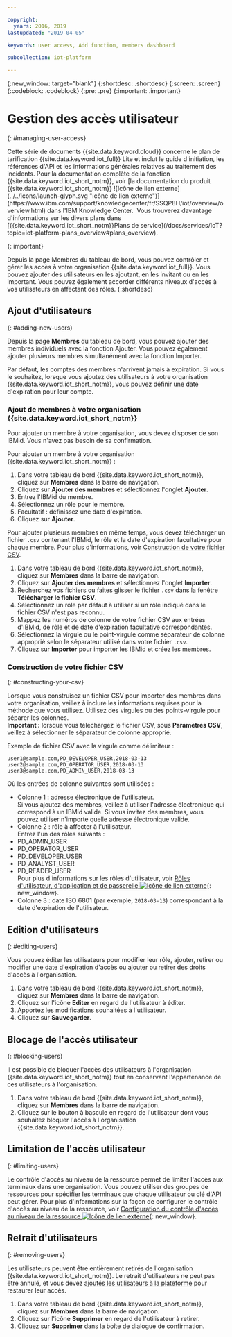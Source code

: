 ```yaml
---

copyright:
  years: 2016, 2019
lastupdated: "2019-04-05"

keywords: user access, Add function, members dashboard

subcollection: iot-platform

---
```


{:new_window: target="blank"}
{:shortdesc: .shortdesc}
{:screen: .screen}
{:codeblock: .codeblock}
{:pre: .pre}
{:important: .important}

# Gestion des accès utilisateur
{: #managing-user-access}

<p>Cette série de documents {{site.data.keyword.cloud}} concerne le plan de tarification {{site.data.keyword.iot_full}} Lite et inclut le guide d'initiation, les références d'API et les informations générales relatives au traitement des incidents.
Pour la documentation complète de la fonction {{site.data.keyword.iot_short_notm}}, voir [la documentation du produit {{site.data.keyword.iot_short_notm}} ![Icône de lien externe](../../icons/launch-glyph.svg "Icône de lien externe")](https://www.ibm.com/support/knowledgecenter/fr/SSQP8H/iot/overview/overview.html) dans l'IBM Knowledge Center.  Vous trouverez davantage d'informations sur les divers plans dans [{{site.data.keyword.iot_short_notm}}Plans de service](/docs/services/IoT?topic=iot-platform-plans_overview#plans_overview). 
</p>
{: important}

Depuis la page Membres du tableau de bord, vous pouvez contrôler et gérer les accès à votre organisation {{site.data.keyword.iot_full}}. Vous pouvez ajouter des utilisateurs en les ajoutant, en les invitant ou en les important. Vous pouvez également accorder différents niveaux d'accès à vos utilisateurs en affectant des rôles.
{:shortdesc}

## Ajout d'utilisateurs
{: #adding-new-users}

Depuis la page **Membres** du tableau de bord, vous pouvez ajouter des membres individuels avec la fonction Ajouter. Vous pouvez également ajouter plusieurs membres simultanément avec la fonction Importer.

Par défaut, les comptes des membres n'arrivent jamais à expiration. Si vous le souhaitez, lorsque vous ajoutez des utilisateurs à votre organisation {{site.data.keyword.iot_short_notm}}, vous pouvez définir une date d'expiration pour leur compte.

### Ajout de membres à votre organisation {{site.data.keyword.iot_short_notm}}

Pour ajouter un membre à votre organisation, vous devez disposer de son IBMid. Vous n'avez pas besoin de sa confirmation.

Pour ajouter un membre à votre organisation {{site.data.keyword.iot_short_notm}} :
1. Dans votre tableau de bord {{site.data.keyword.iot_short_notm}}, cliquez sur **Membres** dans la barre de navigation.
2. Cliquez sur **Ajouter des membres** et sélectionnez l'onglet **Ajouter**.
3. Entrez l'IBMid du membre.
4. Sélectionnez un rôle pour le membre.
5. Facultatif : définissez une date d'expiration.
6. Cliquez sur **Ajouter**.

Pour ajouter plusieurs membres en même temps, vous devez télécharger un fichier `.csv` contenant l'IBMid, le rôle et la date d'expiration facultative pour chaque membre. Pour plus d'informations, voir [Construction de votre fichier CSV](#constructing-your-csv).
1. Dans votre tableau de bord {{site.data.keyword.iot_short_notm}}, cliquez sur **Membres** dans la barre de navigation.
2. Cliquez sur **Ajouter des membres** et sélectionnez l'onglet **Importer**.
3. Recherchez vos fichiers ou faites glisser le fichier `.csv` dans la fenêtre **Télécharger le fichier CSV**.
4. Sélectionnez un rôle par défaut à utiliser si un rôle indiqué dans le fichier CSV n'est pas reconnu.
5. Mappez les numéros de colonne de votre fichier CSV aux entrées d'IBMid, de rôle et de date d'expiration facultative correspondantes.
6. Sélectionnez la virgule ou le point-virgule comme séparateur de colonne approprié selon le séparateur utilisé dans votre fichier `.csv`.
7. Cliquez sur **Importer** pour importer les IBMid et créez les membres.


### Construction de votre fichier CSV
{: #constructing-your-csv}

Lorsque vous construisez un fichier CSV pour importer des membres dans votre organisation, veillez à inclure les informations requises pour la méthode que vous utilisez. Utilisez des virgules ou des points-virgule pour séparer les colonnes.  
**Important :** lorsque vous téléchargez le fichier CSV, sous **Paramètres CSV**, veillez à sélectionner le séparateur de colonne approprié.

Exemple de fichier CSV avec la virgule comme délimiteur :  
```
user1@sample.com,PD_DEVELOPER_USER,2018-03-13
user2@sample.com,PD_OPERATOR_USER,2018-03-13
user3@sample.com,PD_ADMIN_USER,2018-03-13
```
Où les entrées de colonne suivantes sont utilisées :  
- Colonne 1 : adresse électronique de l'utilisateur.  
Si vous ajoutez des membres, veillez à utiliser l'adresse électronique qui correspond à un IBMid valide. Si vous invitez des membres, vous pouvez utiliser n'importe quelle adresse électronique valide.
- Colonne 2 : rôle à affecter à l'utilisateur.  
Entrez l'un des rôles suivants :
 - PD_ADMIN_USER
 - PD_OPERATOR_USER
 - PD_DEVELOPER_USER
 - PD_ANALYST_USER
 - PD_READER_USER  
 Pour plus d'informations sur les rôles d'utilisateur, voir [Rôles d'utilisateur, d'application et de passerelle ![Icône de lien externe](../../icons/launch-glyph.svg "Icône de lien externe")](https://www.ibm.com/support/knowledgecenter/fr/SSQP8H/iot/platform/roles_index.html#user_roles){: new_window}.
- Colonne 3 : date ISO 6801 (par exemple, `2018-03-13`) correspondant à la date d'expiration de l'utilisateur.

## Edition d'utilisateurs
{: #editing-users}

Vous pouvez éditer les utilisateurs pour modifier leur rôle, ajouter, retirer ou modifier une date d'expiration d'accès ou ajouter ou retirer des droits d'accès à l'organisation.

1. Dans votre tableau de bord {{site.data.keyword.iot_short_notm}}, cliquez sur **Membres** dans la barre de navigation.
2. Cliquez sur l'icône **Editer** en regard de l'utilisateur à éditer.
3. Apportez les modifications souhaitées à l'utilisateur.
4. Cliquez sur **Sauvegarder**.

## Blocage de l'accès utilisateur
{: #blocking-users}

Il est possible de bloquer l'accès des utilisateurs à l'organisation {{site.data.keyword.iot_short_notm}} tout en conservant l'appartenance de ces utilisateurs à l'organisation.

1. Dans votre tableau de bord {{site.data.keyword.iot_short_notm}}, cliquez sur **Membres** dans la barre de navigation.
2. Cliquez sur le bouton à bascule en regard de l'utilisateur dont vous souhaitez bloquer l'accès à l'organisation {{site.data.keyword.iot_short_notm}}.

## Limitation de l'accès utilisateur
{: #limiting-users}

Le contrôle d'accès au niveau de la ressource permet de limiter l'accès aux terminaux dans une organisation. Vous pouvez utiliser des groupes de ressources pour spécifier les terminaux que chaque utilisateur ou clé d'API peut gérer. Pour plus d'informations sur la façon de configurer le contrôle d'accès au niveau de la ressource, voir [Configuration du contrôle d'accès au niveau de la ressource ![Icône de lien externe](../../icons/launch-glyph.svg "Icône de lien externe")](https://www.ibm.com/support/knowledgecenter/fr/SSQP8H/iot/platform/reference/rlac.html#configure_RLAC){: new_window}.

## Retrait d'utilisateurs
{: #removing-users}

Les utilisateurs peuvent être entièrement retirés de l'organisation {{site.data.keyword.iot_short_notm}}. Le retrait d'utilisateurs ne peut pas être annulé, et vous devez [ajoutés les utilisateurs à la plateforme](#adding-new-users) pour restaurer leur accès.

1. Dans votre tableau de bord {{site.data.keyword.iot_short_notm}}, cliquez sur **Membres** dans la barre de navigation.
2. Cliquez sur l'icône **Supprimer** en regard de l'utilisateur à retirer.
3. Cliquez sur **Supprimer** dans la boîte de dialogue de confirmation.
